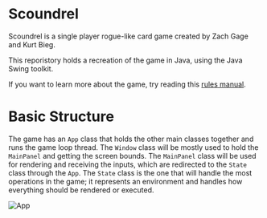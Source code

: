 # Scoundrel

Scoundrel is a single player rogue-like card game created by Zach Gage and Kurt Bieg.

This reporistory holds a recreation of the game in Java, using the Java Swing toolkit.

If you want to learn more about the game, try reading this [rules manual](http://www.stfj.net/art/2011/Scoundrel.pdf).

# Basic Structure

The game has an `App` class that holds the other main classes together and runs the game loop thread. The `Window` class will be mostly used to hold the `MainPanel` and getting the screen bounds. The `MainPanel` class will be used for rendering and receiving the inputs, which are redirected to the `State` class through the `App`. The `State` class is the one that will handle the most operations in the game; it represents an environment and handles how everything should be rendered or executed.

![App](https://github.com/user-attachments/assets/1818c5fc-c7eb-421d-a648-45fb8ec8f79a)
